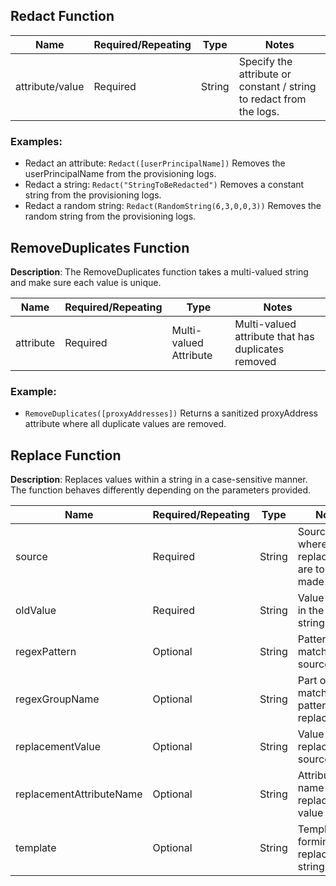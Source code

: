 ## Redact Function

| Name            | Required/Repeating | Type  | Notes                                                          |
|-----------------|---------------------|-------|----------------------------------------------------------------|
| attribute/value | Required            | String| Specify the attribute or constant / string to redact from the logs.|

### Examples:
- Redact an attribute: `Redact([userPrincipalName])` Removes the userPrincipalName from the provisioning logs.
- Redact a string: `Redact("StringToBeRedacted")` Removes a constant string from the provisioning logs.
- Redact a random string: `Redact(RandomString(6,3,0,0,3))` Removes the random string from the provisioning logs.

## RemoveDuplicates Function

**Description**: The RemoveDuplicates function takes a multi-valued string and make sure each value is unique.

| Name     | Required/Repeating | Type           | Notes                                            |
|----------|---------------------|----------------|--------------------------------------------------|
| attribute| Required            | Multi-valued Attribute | Multi-valued attribute that has duplicates removed |

### Example:
- `RemoveDuplicates([proxyAddresses])` Returns a sanitized proxyAddress attribute where all duplicate values are removed.

## Replace Function

**Description**: Replaces values within a string in a case-sensitive manner. The function behaves differently depending on the parameters provided.

| Name                  | Required/Repeating | Type  | Notes   |
|-----------------------|---------------------|-------|---------|
| source                | Required            | String| Source string where replacements are to be made |
| oldValue              | Required            | String| Value to find in the source string |
| regexPattern          | Optional            | String| Pattern to match in the source string |
| regexGroupName        | Optional            | String| Part of the matched pattern to replace |
| replacementValue      | Optional            | String| Value to replace in the source string |
| replacementAttributeName | Optional        | String| Attribute name for the replacement value |
| template              | Optional            | String| Template for forming the replacement string |